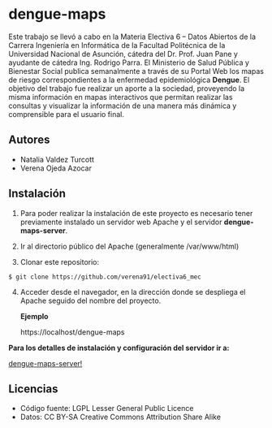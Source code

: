 dengue-maps
===========

Este trabajo se llevó a cabo en la Materia Electiva 6 – Datos Abiertos de la Carrera Ingeniería en Informática de la Facultad Politécnica de la Universidad Nacional de Asunción, cátedra del Dr. Prof. Juan Pane y ayudante de cátedra Ing. Rodrigo Parra. El Ministerio de Salud Pública y Bienestar Social publica semanalmente a través de su Portal Web los mapas de riesgo correspondientes a la enfermedad epidemiológica **Dengue**. El objetivo del trabajo fue realizar un aporte a la sociedad, proveyendo la misma información en mapas interactivos que permitan realizar las consultas y visualizar la información de una manera más dinámica y comprensible para el usuario final.

Autores
-------
* Natalia Valdez Turcott
* Verena Ojeda Azocar

Instalación
------------
1. Para poder realizar la instalación de este proyecto es necesario tener previamente instalado un servidor web Apache y el servidor **dengue-maps-server**.
    
2. Ir al directorio público del Apache (generalmente /var/www/html)
    
3. Clonar este repositorio:

 `$ git clone https://github.com/verena91/electiva6_mec`

4. Acceder desde el navegador, en la dirección donde se despliega el Apache seguido del nombre del proyecto.

    **Ejemplo**

    https://localhost/dengue-maps

**Para los detalles de instalación y configuración del servidor ir a:**

[dengue-maps-server!](https://github.com/verena91/dengue-maps-server)

Licencias
---------
* Código fuente: LGPL Lesser General Public Licence
* Datos: CC BY-SA Creative Commons Attribution Share Alike

